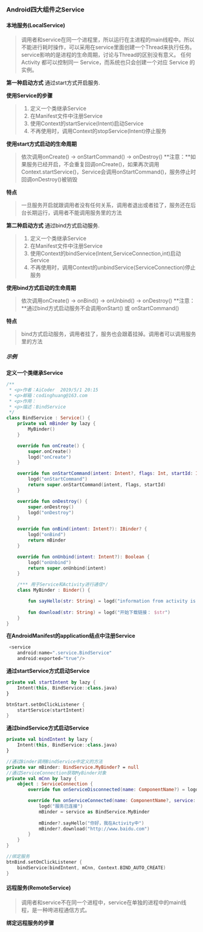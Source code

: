 ###  Android四大组件之Service
#### 本地服务(LocalService)
>调用者和service在同一个进程里，所以运行在主进程的main线程中。所以不能进行耗时操作，可以采用在service里面创建一个Thread来执行任务。service影响的是进程的生命周期，讨论与Thread的区别没有意义。
任何 Activity 都可以控制同一 Service，而系统也只会创建一个对应 Service 的实例。

**第一种启动方式**
通过start方式开启服务.

**使用Service的步骤**

>1. 定义一个类继承Service
>2. 在Manifest文件中注册Service
>3. 使用Context的startService(Intent)启动Service
>4. 不再使用时，调用Context的stopService(Intent)停止服务  

**使用start方式启动的生命周期**
> 依次调用onCreate() -> onStartCommand() -> onDestroy() 
> **注意：**如果服务已经开启，不会重复回调onCreate()，如果再次调用Context.startService()，Service会调用onStartCommand()，服务停止时回调onDestroy()被销毁

**特点**

>一旦服务开启就跟调用者没有任何关系，调用者退出或者挂了，服务还在后台长期运行，调用者不能调用服务里的方法

**第二种启动方式**
通过bind方式启动服务.
>1. 定义一个类继承Service
>2. 在Manifest文件中注册Service 
>3. 使用Context的bindService(Intent,ServiceConnection,int)启动Service
>4. 不再使用时，调用Context的unbindService(ServiceConnection)停止服务

**使用bind方式启动的生命周期**
>依次调用onCreate() -> onBind() -> onUnbind() -> onDestroy()
>**注意：**通过bind方式启动服务不会调用onStart() 或 onStartCommand()

**特点**
>bind方式启动服务，调用者挂了，服务也会跟着挂掉。调用者可以调用服务里的方法

##### 示例
**定义一个类继承Service**
```kotlin
/**
 * <p>作者：AiCoder  2019/5/1 20:15
 * <p>邮箱：codinghuang@163.com
 * <p>作用：
 * <p>描述：BindService
 */
class BindService : Service() {
    private val mBinder by lazy {
        MyBinder()
    }

    override fun onCreate() {
        super.onCreate()
        logd("onCreate")
    }

    override fun onStartCommand(intent: Intent?, flags: Int, startId: Int): Int {
        logd("onStartCommand")
        return super.onStartCommand(intent, flags, startId)
    }

    override fun onDestroy() {
        super.onDestroy()
        logd("onDestroy")
    }

    override fun onBind(intent: Intent?): IBinder? {
        logd("onBind")
        return mBinder
    }

    override fun onUnbind(intent: Intent?): Boolean {
        logd("onUnbind")
        return super.onUnbind(intent)
    }

    /*** 用于Service和Activity进行通信*/
    class MyBinder : Binder() {

        fun sayHello(str: String) = logd("information from activity is:  $str")
        
        fun download(str: String) = logd("开始下载链接： $str")
    }
}
```

**在AndroidManifest的application结点中注册Service**
```kotlin
 <service
 	android:name=".service.BindService"
	android:exported="true"/>
```

**通过startService方式启动Service**

```kotlin
private val startIntent by lazy {
	Intent(this, BindService::class.java)
}

btnStart.setOnClickListener {
	startService(startIntent)
}
```

**通过bindService方式启动Service**
```kotlin
private val bindIntent by lazy {
	Intent(this, BindService::class.java)
}

//通过Binder调用BindService中定义的方法
private var mBinder: BindService.MyBinder? = null
//通过ServiceConnection获取MyBinder对象
private val mCnn by lazy {
	object : ServiceConnection {
		override fun onServiceDisconnected(name: ComponentName?) = logd("断开服务")

		override fun onServiceConnected(name: ComponentName?, service: IBinder?) {
			logd("服务已连接")
			mBinder = service as BindService.MyBinder
            
            mBinder?.sayHello("你好，我在Activity中")
			mBinder?.download("http://www.baidu.com")
		}
	}
}

//绑定服务
btnBind.setOnClickListener {
	bindService(bindIntent, mCnn, Context.BIND_AUTO_CREATE)
}
```

#### 远程服务(RemoteService)
>调用者和service不在同一个进程中，service在单独的进程中的main线程，是一种垮进程通信方式。

**绑定远程服务的步骤**
